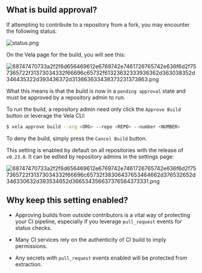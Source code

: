 ## What is build approval?

If attempting to contribute to a repository from a fork, you may encounter the following status:

![status.png](..%2F..%2F..%2F..%2F..%2FDownloads%2F68747470733a2f2f6d656469612e6769742e7461726765742e636f6d2f757365722f31373034332f66696c65732f39303933396364662d656136322d343361662d613562322d633163323362326363343438.png)

On the Vela page for the build, you will see this:

![68747470733a2f2f6d656469612e6769742e7461726765742e636f6d2f757365722f31373034332f66696c65732f61323632333936362d363038352d346435322d393436372d313663633438373231373863.png](..%2F..%2F..%2F..%2F..%2FDownloads%2F68747470733a2f2f6d656469612e6769742e7461726765742e636f6d2f757365722f31373034332f66696c65732f61323632333936362d363038352d346435322d393436372d313663633438373231373863.png)

What this means is that the build is now in a `pending approval` state and must be approved by a repository admin to run.

To run the build, a repository admin need only click the `Approve Build` button or leverage the Vela CLI:

```sh
$ vela approve build --org <ORG> --repo <REPO> --number <NUMBER>
```

To deny the build, simply press the `Cancel Build` button.

This setting is enabled by default on all repositories with the release of `v0.23.0`. It can be edited by repository admins in the settings page:

![68747470733a2f2f6d656469612e6769742e7461726765742e636f6d2f757365722f31373034332f66696c65732f38306437653464662d376532652d346330632d393534652d366534356637376564373331.png](..%2F..%2F..%2F..%2F..%2FDownloads%2F68747470733a2f2f6d656469612e6769742e7461726765742e636f6d2f757365722f31373034332f66696c65732f38306437653464662d376532652d346330632d393534652d366534356637376564373331.png)


## Why keep this setting enabled?

- Approving builds from outside contributors is a vital way of protecting your CI pipeline, especially if you leverage `pull_request` events for status checks.

- Many CI services rely on the authenticity of CI build to imply permissions.

- Any secrets with `pull_request` events enabled will be protected from extraction.